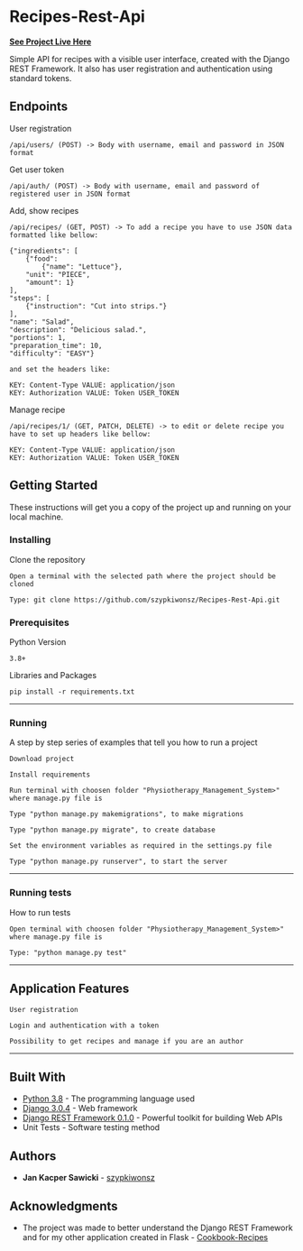 # Recipes-Rest-Api

[**See Project Live Here**](https://recipes-cookbook-api.herokuapp.com/api/)

Simple API for recipes with a visible user interface, created with the Django REST Framework. It also has user 
registration and authentication using standard tokens.

## Endpoints

User registration

```
/api/users/ (POST) -> Body with username, email and password in JSON format
```

Get user token

```
/api/auth/ (POST) -> Body with username, email and password of registered user in JSON format
```

Add, show recipes

```
/api/recipes/ (GET, POST) -> To add a recipe you have to use JSON data formatted like bellow:

{"ingredients": [
    {"food": 
        {"name": "Lettuce"}, 
    "unit": "PIECE", 
    "amount": 1}
], 
"steps": [
    {"instruction": "Cut into strips."}
], 
"name": "Salad", 
"description": "Delicious salad.", 
"portions": 1, 
"preparation_time": 10, 
"difficulty": "EASY"}

and set the headers like:

KEY: Content-Type VALUE: application/json
KEY: Authorization VALUE: Token USER_TOKEN
```

Manage recipe

```
/api/recipes/1/ (GET, PATCH, DELETE) -> to edit or delete recipe you have to set up headers like bellow:

KEY: Content-Type VALUE: application/json
KEY: Authorization VALUE: Token USER_TOKEN
```

## Getting Started

These instructions will get you a copy of the project up and running on your local machine.

### Installing

Clone the repository

```
Open a terminal with the selected path where the project should be cloned
```
```
Type: git clone https://github.com/szypkiwonsz/Recipes-Rest-Api.git
```

### Prerequisites
Python Version
```
3.8+
```

Libraries and Packages

```
pip install -r requirements.txt
```
---

### Running

A step by step series of examples that tell you how to run a project

```
Download project
```
```
Install requirements
```
```
Run terminal with choosen folder "Physiotherapy_Management_System>" where manage.py file is
```
```
Type "python manage.py makemigrations", to make migrations
```
```
Type "python manage.py migrate", to create database
```
```
Set the environment variables as required in the settings.py file
```
```
Type "python manage.py runserver", to start the server
```
---
### Running tests

How to run tests
```
Open terminal with choosen folder "Physiotherapy_Management_System>" where manage.py file is
```
```
Type: "python manage.py test"
```
---

## Application Features
```
User registration
```
```
Login and authentication with a token
```
```
Possibility to get recipes and manage if you are an author
```
---
## Built With

* [Python 3.8](https://www.python.org/) - The programming language used
* [Django 3.0.4](https://www.djangoproject.com/) -  Web framework
* [Django REST Framework 0.1.0](https://www.django-rest-framework.org/) - Powerful toolkit for building Web APIs
* Unit Tests - Software testing method

## Authors

* **Jan Kacper Sawicki** - [szypkiwonsz](https://github.com/szypkiwonsz)

## Acknowledgments

* The project was made to better understand the Django REST Framework and for my other application created in Flask - 
[Cookbook-Recipes](https://github.com/szypkiwonsz/Cookbook-Recipes)